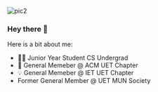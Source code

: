 ![pic2](https://user-images.githubusercontent.com/78104572/179919708-d4fb4ca0-7e7d-422c-b258-661fb211be7c.jpg)
### Hey there 👋
Here is a bit about me:
- 👨‍🎓 Junior Year Student CS Undergrad
- 💢 General Memeber @ ACM UET Chapter
- 💡 General Memeber @ IET UET Chapter
-  Former General Member @ UET MUN Society
<!--
**Huzaifa-crypton/Huzaifa-crypton** is a ✨ _special_ ✨ repository because its `README.md` (this file) appears on your GitHub profile.

Here are some ideas to get you started:

- 🔭 I’m currently working on ...
- 🌱 I’m currently learning ...
- 👯 I’m looking to collaborate on ...
- 🤔 I’m looking for help with ...
- 💬 Ask me about ...
- 📫 How to reach me: ...
- 😄 Pronouns: ...
- ⚡ Fun fact: ...
-->
